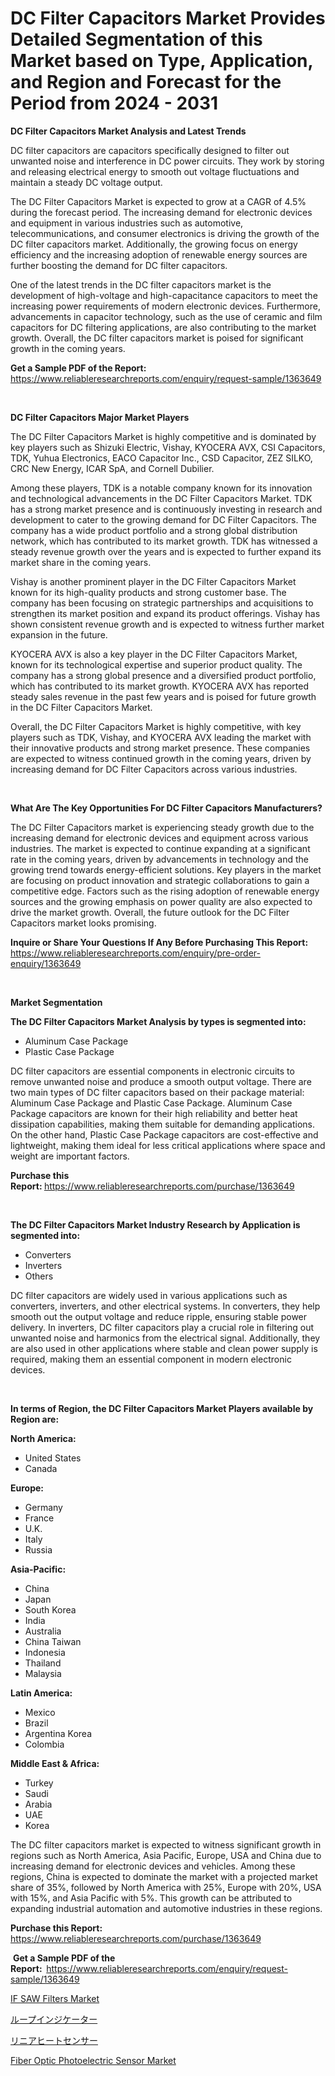 <p><h1>DC Filter Capacitors Market Provides Detailed Segmentation of this Market based on Type, Application, and Region and Forecast for the Period from 2024 - 2031</h1></p><p><strong>DC Filter Capacitors Market Analysis and Latest Trends</strong></p>
<p><p>DC filter capacitors are capacitors specifically designed to filter out unwanted noise and interference in DC power circuits. They work by storing and releasing electrical energy to smooth out voltage fluctuations and maintain a steady DC voltage output.</p><p>The DC Filter Capacitors Market is expected to grow at a CAGR of 4.5% during the forecast period. The increasing demand for electronic devices and equipment in various industries such as automotive, telecommunications, and consumer electronics is driving the growth of the DC filter capacitors market. Additionally, the growing focus on energy efficiency and the increasing adoption of renewable energy sources are further boosting the demand for DC filter capacitors.</p><p>One of the latest trends in the DC filter capacitors market is the development of high-voltage and high-capacitance capacitors to meet the increasing power requirements of modern electronic devices. Furthermore, advancements in capacitor technology, such as the use of ceramic and film capacitors for DC filtering applications, are also contributing to the market growth. Overall, the DC filter capacitors market is poised for significant growth in the coming years.</p></p>
<p><strong>Get a Sample PDF of the Report:&nbsp;</strong> <a href="https://www.reliableresearchreports.com/enquiry/request-sample/1363649">https://www.reliableresearchreports.com/enquiry/request-sample/1363649</a></p>
<p>&nbsp;</p>
<p><strong>DC Filter Capacitors Major Market Players</strong></p>
<p><p>The DC Filter Capacitors Market is highly competitive and is dominated by key players such as Shizuki Electric, Vishay, KYOCERA AVX, CSI Capacitors, TDK, Yuhua Electronics, EACO Capacitor Inc., CSD Capacitor, ZEZ SILKO, CRC New Energy, ICAR SpA, and Cornell Dubilier. </p><p>Among these players, TDK is a notable company known for its innovation and technological advancements in the DC Filter Capacitors Market. TDK has a strong market presence and is continuously investing in research and development to cater to the growing demand for DC Filter Capacitors. The company has a wide product portfolio and a strong global distribution network, which has contributed to its market growth. TDK has witnessed a steady revenue growth over the years and is expected to further expand its market share in the coming years.</p><p>Vishay is another prominent player in the DC Filter Capacitors Market known for its high-quality products and strong customer base. The company has been focusing on strategic partnerships and acquisitions to strengthen its market position and expand its product offerings. Vishay has shown consistent revenue growth and is expected to witness further market expansion in the future.</p><p>KYOCERA AVX is also a key player in the DC Filter Capacitors Market, known for its technological expertise and superior product quality. The company has a strong global presence and a diversified product portfolio, which has contributed to its market growth. KYOCERA AVX has reported steady sales revenue in the past few years and is poised for future growth in the DC Filter Capacitors Market.</p><p>Overall, the DC Filter Capacitors Market is highly competitive, with key players such as TDK, Vishay, and KYOCERA AVX leading the market with their innovative products and strong market presence. These companies are expected to witness continued growth in the coming years, driven by increasing demand for DC Filter Capacitors across various industries.</p></p>
<p>&nbsp;</p>
<p><strong>What Are The Key Opportunities For DC Filter Capacitors Manufacturers?</strong></p>
<p><p>The DC Filter Capacitors market is experiencing steady growth due to the increasing demand for electronic devices and equipment across various industries. The market is expected to continue expanding at a significant rate in the coming years, driven by advancements in technology and the growing trend towards energy-efficient solutions. Key players in the market are focusing on product innovation and strategic collaborations to gain a competitive edge. Factors such as the rising adoption of renewable energy sources and the growing emphasis on power quality are also expected to drive the market growth. Overall, the future outlook for the DC Filter Capacitors market looks promising.</p></p>
<p><strong>Inquire or Share Your Questions If Any Before Purchasing This Report:</strong> <a href="https://www.reliableresearchreports.com/enquiry/pre-order-enquiry/1363649">https://www.reliableresearchreports.com/enquiry/pre-order-enquiry/1363649</a></p>
<p>&nbsp;</p>
<p><strong>Market Segmentation</strong></p>
<p><strong>The DC Filter Capacitors Market Analysis by types is segmented into:</strong></p>
<p><ul><li>Aluminum Case Package</li><li>Plastic Case Package</li></ul></p>
<p><p>DC filter capacitors are essential components in electronic circuits to remove unwanted noise and produce a smooth output voltage. There are two main types of DC filter capacitors based on their package material: Aluminum Case Package and Plastic Case Package. Aluminum Case Package capacitors are known for their high reliability and better heat dissipation capabilities, making them suitable for demanding applications. On the other hand, Plastic Case Package capacitors are cost-effective and lightweight, making them ideal for less critical applications where space and weight are important factors.</p></p>
<p><strong>Purchase this Report:&nbsp;</strong><a href="https://www.reliableresearchreports.com/purchase/1363649">https://www.reliableresearchreports.com/purchase/1363649</a></p>
<p>&nbsp;</p>
<p><strong>The DC Filter Capacitors Market Industry Research by Application is segmented into:</strong></p>
<p><ul><li>Converters</li><li>Inverters</li><li>Others</li></ul></p>
<p><p>DC filter capacitors are widely used in various applications such as converters, inverters, and other electrical systems. In converters, they help smooth out the output voltage and reduce ripple, ensuring stable power delivery. In inverters, DC filter capacitors play a crucial role in filtering out unwanted noise and harmonics from the electrical signal. Additionally, they are also used in other applications where stable and clean power supply is required, making them an essential component in modern electronic devices.</p></p>
<p>&nbsp;</p>
<p><strong>In terms of Region, the DC Filter Capacitors Market Players available by Region are:</strong></p>
<p>
    <p> <strong> North America: </strong>
        <ul>
            <li>United States</li>
            <li>Canada</li>
        </ul>
        </p> 
    <p> <strong> Europe: </strong>
        <ul>
            <li>Germany</li>
            <li>France</li>
            <li>U.K.</li>
            <li>Italy</li>
            <li>Russia</li>
        </ul>
        </p> 
    <p> <strong> Asia-Pacific: </strong>
        <ul>
            <li>China</li>
            <li>Japan</li>
            <li>South Korea</li>
            <li>India</li>
            <li>Australia</li>
            <li>China Taiwan</li>
            <li>Indonesia</li>
            <li>Thailand</li>
            <li>Malaysia</li>
        </ul>
        </p> 
    <p> <strong> Latin America: </strong>
        <ul>
            <li>Mexico</li>
            <li>Brazil</li>
            <li>Argentina Korea</li>
            <li>Colombia</li>
        </ul>
        </p> 
    <p> <strong> Middle East & Africa: </strong>
        <ul>
            <li>Turkey</li>
            <li>Saudi</li>
            <li>Arabia</li>
            <li>UAE</li>
            <li>Korea</li>
        </ul>
    </p>
    </p>
<p><p>The DC filter capacitors market is expected to witness significant growth in regions such as North America, Asia Pacific, Europe, USA and China due to increasing demand for electronic devices and vehicles. Among these regions, China is expected to dominate the market with a projected market share of 35%, followed by North America with 25%, Europe with 20%, USA with 15%, and Asia Pacific with 5%. This growth can be attributed to expanding industrial automation and automotive industries in these regions.</p></p>
<p><strong>Purchase this Report: </strong><a href="https://www.reliableresearchreports.com/purchase/1363649">https://www.reliableresearchreports.com/purchase/1363649</a></p>
<p>&nbsp;<strong>Get a Sample PDF of the Report:&nbsp;&nbsp;</strong><a href="https://www.reliableresearchreports.com/enquiry/request-sample/1363649">https://www.reliableresearchreports.com/enquiry/request-sample/1363649</a></p>
<p><strong></strong></p>
<p><p><a href="https://github.com/Glendatilghmankmgz0rbhwpy/Market-Research-Report-List-1/blob/main/if-saw-filters-market.md">IF SAW Filters Market</a></p><p><a href="https://github.com/KaydenJohns1964/Market-Research-Report-List-1/blob/main/297762510449.md">ループインジケーター</a></p><p><a href="https://github.com/marbadji/Market-Research-Report-List-1/blob/main/897520910448.md">リニアヒートセンサー</a></p><p><a href="https://github.com/dx0328/Market-Research-Report-List-2/blob/main/fiber-optic-photoelectric-sensor-market.md">Fiber Optic Photoelectric Sensor Market</a></p></p>
